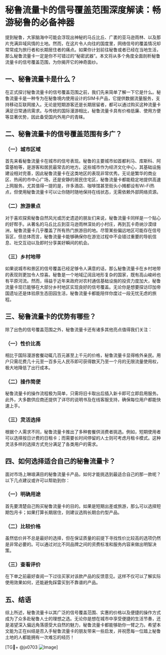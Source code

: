 # 秘鲁流量卡的信号覆盖范围深度解读：畅游秘鲁的必备神器

提到秘鲁，大家脑海中可能会浮现出神秘的马丘比丘、广袤的亚马逊雨林、以及那片充满异域风情的土地。然而，在这片令人向往的国度里，网络信号的覆盖情况却常常成为旅行者和长期居住者的痛点。如果你计划前往秘鲁或者已经在当地生活，那么秘鲁流量卡一定是你不可错过的“秘密武器”。本文将从多个角度全面剖析秘鲁流量卡的信号覆盖范围，为你揭开它的神奇面纱。

## 一、秘鲁流量卡是什么？

在正式探讨秘鲁流量卡的信号覆盖范围之前，我们先来简单了解一下它是什么。秘鲁流量卡是一种专为在秘鲁境内使用设计的SIM卡产品，它提供数据流量服务，支持移动互联网接入。无论是短期游客还是长期居留者，都可以通过购买这种流量卡满足日常通讯需求。与传统的国际漫游相比，秘鲁流量卡具有价格低廉、使用方便等显著优势，因此备受国内外用户的青睐。

## 二、秘鲁流量卡的信号覆盖范围有多广？

### （一）城市区域

首先来看秘鲁流量卡在城市的信号表现。秘鲁的主要城市如首都利马、库斯科、阿雷基帕等，是游客和居民最常去的地方。这些城市作为经济文化中心，其基础设施建设相对完善，因此秘鲁流量卡在这类地区的表现非常优秀。无论是繁华的商业区、热闹的市中心广场，还是安静的居民住宅区，秘鲁流量卡都能稳定地提供高速上网服务。尤其值得一提的是，许多酒店、咖啡馆甚至街头小摊都设有Wi-Fi热点，但使用秘鲁流量卡可以让你随时随地保持在线状态，无需依赖外部网络资源。

### （二）旅游景点

对于喜欢探索秘鲁自然风光或历史遗迹的朋友们来说，秘鲁流量卡同样是一个贴心的好帮手。从著名的马丘比丘到亚马逊雨林深处的小村庄，再到瓦卡奇纳沙漠绿洲，秘鲁流量卡几乎覆盖了所有热门旅游目的地。尽管某些偏远地区可能存在信号盲区，但总体而言，秘鲁流量卡能够确保你在游览过程中不会错过重要的导航信息、社交互动以及即时分享美好瞬间的机会。

### （三）乡村地带

如果说城市和景区的信号覆盖已经足够令人满意的话，那么秘鲁流量卡在乡村地带的表现则更加令人惊喜。秘鲁是一个地域辽阔且地形复杂的国家，既有高山峻岭也有平原河流。然而，得益于近年来政府对农村通信基础设施的投资力度加大，秘鲁流量卡现已能够在大部分乡村地区实现良好的信号覆盖。无论你是想要探访印加帝国遗址还是体验原生态田园生活，秘鲁流量卡都能陪伴你度过一段无忧无虑的旅程。

## 三、秘鲁流量卡的优势有哪些？

除了出色的信号覆盖范围之外，秘鲁流量卡还有诸多其他亮点值得我们关注：

### （一）性价比高

相比于国际漫游套餐动辄几百元甚至上千元的价格，秘鲁流量卡显得格外亲民。用户只需花费几十元至一百多元人民币即可获得数天乃至一个月的无限流量使用权，极大地降低了出行成本。

### （二）操作简便

秘鲁流量卡的操作流程极为简单，只需将旧卡取出后插入新卡即可立即启用服务。此外，大多数供应商还提供了详尽的说明书及在线客服支持，确保每位用户都能快速上手。

### （三）灵活选择

根据个人需求不同，秘鲁流量卡推出了多种套餐供消费者挑选。例如，短期使用者可以选择按日计费的日租卡；而需要长时间停留的人士则可考虑月租卡模式。这种灵活多样的选择方式充分满足了各类用户的需求。

## 四、如何选择适合自己的秘鲁流量卡？

面对市场上琳琅满目的秘鲁流量卡产品，如何才能挑选到最适合自己的那一款呢？以下几点建议或许可以帮助到你：

### （一）明确用途

首先要清楚自己购买秘鲁流量卡的目的。如果是短期出差或旅游，那么可以选择短期包月卡；如果打算长期居住，则建议选购长期合约型产品。

### （二）比较价格

虽然低价并不总是最好的选择，但在保证质量的前提下寻找性价比较高的选项仍然是非常必要的。可以通过对比不同品牌之间的资费标准和服务内容来做出明智决策。

### （三）查看评价

在下单之前最好查阅一下过往买家对该款产品的反馈意见。这样不仅可以了解实际使用效果如何，还能避免踩雷买到不靠谱的产品。

## 五、结语

综上所述，秘鲁流量卡以其广泛的信号覆盖范围、实惠的价格以及便捷的操作方式成为了众多赴秘鲁人士的理想之选。无论你是想在城市中享受便捷的生活节奏，还是渴望深入偏远角落感受大自然的魅力，秘鲁流量卡都能够助你一臂之力。希望本文能为正在纠结是否入手秘鲁流量卡的朋友带来一些启发，并祝愿每一位踏上秘鲁土地的人都能拥有一次难忘的经历！

[TG💪+ @jx0703 ![Image](https://github.com/user-attachments/assets/dbca1d08-cadb-493c-b0ec-ad6f7a83f270)]